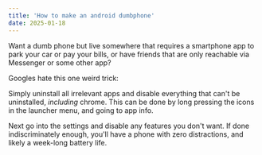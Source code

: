```yaml
---
title: 'How to make an android dumbphone'
date: 2025-01-18
---
```


Want a dumb phone but live somewhere that requires
a smartphone app to park your car or pay your bills,
or have friends that are only reachable via Messenger
or some other app?

Googles hate this one weird trick:

Simply uninstall all irrelevant apps and disable everything 
that can't be uninstalled, *including* chrome.  This can be
done by long pressing the icons in the launcher menu,
and going to app info.

Next go into the settings and disable any features you
don't want.  If done indiscriminately enough, you'll have 
a phone with zero distractions, and likely a week-long 
battery life.
